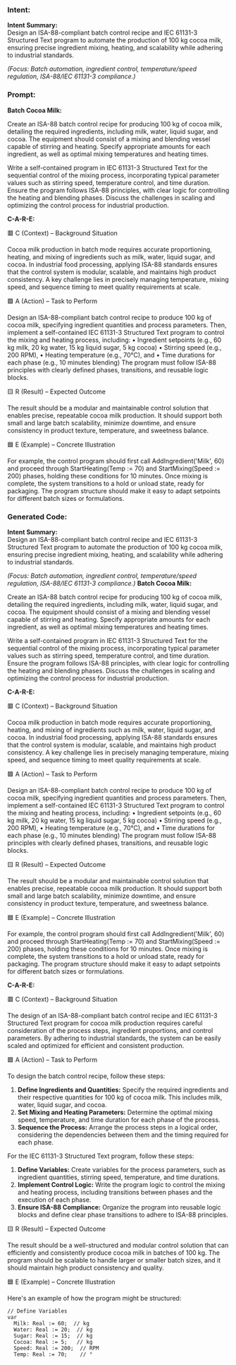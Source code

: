 ### Intent:
**Intent Summary:**  
Design an ISA-88-compliant batch control recipe and IEC 61131-3 Structured Text program to automate the production of 100 kg cocoa milk, ensuring precise ingredient mixing, heating, and scalability while adhering to industrial standards.  

*(Focus: Batch automation, ingredient control, temperature/speed regulation, ISA-88/IEC 61131-3 compliance.)*

### Prompt:
**Batch Cocoa Milk:**

Create an ISA-88 batch control recipe for producing 100 kg of cocoa milk, detailing the required ingredients, including milk, water, liquid sugar, and cocoa. The equipment should consist of a mixing and blending vessel capable of stirring and heating. Specify appropriate amounts for each ingredient, as well as optimal mixing temperatures and heating times.

Write a self-contained program in IEC 61131-3 Structured Text for the sequential control of the mixing process, incorporating typical parameter values such as stirring speed, temperature control, and time duration. Ensure the program follows ISA-88 principles, with clear logic for controlling the heating and blending phases. Discuss the challenges in scaling and optimizing the control process for industrial production.

**C-A-R-E:**

🟥 C (Context) – Background Situation

Cocoa milk production in batch mode requires accurate proportioning, heating, and mixing of ingredients such as milk, water, liquid sugar, and cocoa. In industrial food processing, applying ISA-88 standards ensures that the control system is modular, scalable, and maintains high product consistency. A key challenge lies in precisely managing temperature, mixing speed, and sequence timing to meet quality requirements at scale.

🟩 A (Action) – Task to Perform

Design an ISA-88-compliant batch control recipe to produce 100 kg of cocoa milk, specifying ingredient quantities and process parameters. Then, implement a self-contained IEC 61131-3 Structured Text program to control the mixing and heating process, including:
	•	Ingredient setpoints (e.g., 60 kg milk, 20 kg water, 15 kg liquid sugar, 5 kg cocoa)
	•	Stirring speed (e.g., 200 RPM),
	•	Heating temperature (e.g., 70°C), and
	•	Time durations for each phase (e.g., 10 minutes blending)
The program must follow ISA-88 principles with clearly defined phases, transitions, and reusable logic blocks.

🟨 R (Result) – Expected Outcome

The result should be a modular and maintainable control solution that enables precise, repeatable cocoa milk production. It should support both small and large batch scalability, minimize downtime, and ensure consistency in product texture, temperature, and sweetness balance.

🟦 E (Example) – Concrete Illustration

For example, the control program should first call AddIngredient('Milk', 60) and proceed through StartHeating(Temp := 70) and StartMixing(Speed := 200) phases, holding these conditions for 10 minutes. Once mixing is complete, the system transitions to a hold or unload state, ready for packaging. The program structure should make it easy to adapt setpoints for different batch sizes or formulations.

### Generated Code:
**Intent Summary:**  
Design an ISA-88-compliant batch control recipe and IEC 61131-3 Structured Text program to automate the production of 100 kg cocoa milk, ensuring precise ingredient mixing, heating, and scalability while adhering to industrial standards.  

*(Focus: Batch automation, ingredient control, temperature/speed regulation, ISA-88/IEC 61131-3 compliance.)*
**Batch Cocoa Milk:**

Create an ISA-88 batch control recipe for producing 100 kg of cocoa milk, detailing the required ingredients, including milk, water, liquid sugar, and cocoa. The equipment should consist of a mixing and blending vessel capable of stirring and heating. Specify appropriate amounts for each ingredient, as well as optimal mixing temperatures and heating times.

Write a self-contained program in IEC 61131-3 Structured Text for the sequential control of the mixing process, incorporating typical parameter values such as stirring speed, temperature control, and time duration. Ensure the program follows ISA-88 principles, with clear logic for controlling the heating and blending phases. Discuss the challenges in scaling and optimizing the control process for industrial production.

**C-A-R-E:**

🟥 C (Context) – Background Situation

Cocoa milk production in batch mode requires accurate proportioning, heating, and mixing of ingredients such as milk, water, liquid sugar, and cocoa. In industrial food processing, applying ISA-88 standards ensures that the control system is modular, scalable, and maintains high product consistency. A key challenge lies in precisely managing temperature, mixing speed, and sequence timing to meet quality requirements at scale.

🟩 A (Action) – Task to Perform

Design an ISA-88-compliant batch control recipe to produce 100 kg of cocoa milk, specifying ingredient quantities and process parameters. Then, implement a self-contained IEC 61131-3 Structured Text program to control the mixing and heating process, including:
	•	Ingredient setpoints (e.g., 60 kg milk, 20 kg water, 15 kg liquid sugar, 5 kg cocoa)
	•	Stirring speed (e.g., 200 RPM),
	•	Heating temperature (e.g., 70°C), and
	•	Time durations for each phase (e.g., 10 minutes blending)
The program must follow ISA-88 principles with clearly defined phases, transitions, and reusable logic blocks.

🟨 R (Result) – Expected Outcome

The result should be a modular and maintainable control solution that enables precise, repeatable cocoa milk production. It should support both small and large batch scalability, minimize downtime, and ensure consistency in product texture, temperature, and sweetness balance.

🟦 E (Example) – Concrete Illustration

For example, the control program should first call AddIngredient('Milk', 60) and proceed through StartHeating(Temp := 70) and StartMixing(Speed := 200) phases, holding these conditions for 10 minutes. Once mixing is complete, the system transitions to a hold or unload state, ready for packaging. The program structure should make it easy to adapt setpoints for different batch sizes or formulations. 

**C-A-R-E:**

🟥 C (Context) – Background Situation

The design of an ISA-88-compliant batch control recipe and IEC 61131-3 Structured Text program for cocoa milk production requires careful consideration of the process steps, ingredient proportions, and control parameters. By adhering to industrial standards, the system can be easily scaled and optimized for efficient and consistent production.

🟩 A (Action) – Task to Perform

To design the batch control recipe, follow these steps:

1. **Define Ingredients and Quantities:** Specify the required ingredients and their respective quantities for 100 kg of cocoa milk. This includes milk, water, liquid sugar, and cocoa.
2. **Set Mixing and Heating Parameters:** Determine the optimal mixing speed, temperature, and time duration for each phase of the process.
3. **Sequence the Process:** Arrange the process steps in a logical order, considering the dependencies between them and the timing required for each phase.

For the IEC 61131-3 Structured Text program, follow these steps:

1. **Define Variables:** Create variables for the process parameters, such as ingredient quantities, stirring speed, temperature, and time durations.
2. **Implement Control Logic:** Write the program logic to control the mixing and heating process, including transitions between phases and the execution of each phase.
3. **Ensure ISA-88 Compliance:** Organize the program into reusable logic blocks and define clear phase transitions to adhere to ISA-88 principles.

🟨 R (Result) – Expected Outcome

The result should be a well-structured and modular control solution that can efficiently and consistently produce cocoa milk in batches of 100 kg. The program should be scalable to handle larger or smaller batch sizes, and it should maintain high product consistency and quality.

🟦 E (Example) – Concrete Illustration

Here's an example of how the program might be structured:

```IEC 61131-3 Structured Text
// Define Variables
var
  Milk: Real := 60;  // kg
  Water: Real := 20;  // kg
  Sugar: Real := 15;  // kg
  Cocoa: Real := 5;   // kg
  Speed: Real := 200;  // RPM
  Temp: Real := 70;    // °
